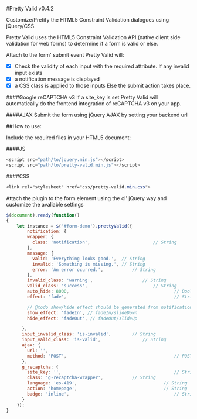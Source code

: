 #Pretty Valid v0.4.2

Customize/Pretify the HTML5 Constraint Validation dialogues using jQuery/CSS.

Pretty Valid uses the HTML5 Constraint Validation API (native client side validation for web forms) to 
determine if a form is valid or else.

Attach to the form' submit event Pretty Valid will:
- [x] Check the validity of each input with the required attribute.
If any invalid input exists
- [x] a notification message is displayed 
- [x] a CSS class is applied to those inputs
Else the submit action takes place.

####Google reCAPTCHA v3
If a site_key is set Pretty Valid will automatically do the frontend integration of reCAPTCHA v3 on your app.

####AJAX
Submit the form using jQuery AJAX by setting your backend url

##How to use:

Include the required files in your HTML5 document:

####JS
```javascript
<script src="path/to/jquery.min.js"></script>
<script src="path/to/pretty-valid.min.js"></script>
```

####CSS
```css
<link rel="stylesheet" href="css/pretty-valid.min.css">
```

Attach the plugin to the form element using the ol' jQuery way and customize the avaliable settings

```javascript
$(document).ready(function()
{
	let instance = $('#form-demo').prettyValid({
		notification: {
        wrapper: {
          class: 'notification', 						// String
        },
        message: {
          valid: 'Everything looks good.', 	// String
          invalid: 'Something is missing.', // String
          error: 'An error ocurred.', 			// String
        },
        invalid_class: 'warning', 					// String
        valid_class: 'success', 						// String
        auto_hide: 8000, 										// Boolean/Integer false/Milliseconds
        effect: 'fade', 										// String fade/slide

        // @todo show/hide effect should be generated from notification.effect setting 
        show_effect: 'fadeIn', // fadeIn/slideDown
        hide_effect: 'fadeOut', // fadeOut/slideUp

      },
      input_invalid_class: 'is-invalid', 		// String
      input_valid_class: 'is-valid', 				// String
      ajax: {
        url: '', 														// String
        method: 'POST', 										// POST/GET
      },
      g_recaptcha: {
        site_key: '', 											// String
        class: 'g-recaptcha-wrapper', 			// String
        language: 'es-419', 								// String
        action: 'homepage', 								// String
        badge: 'inline', 										// String bottomright bottomleft inline
      }
	});
}
```